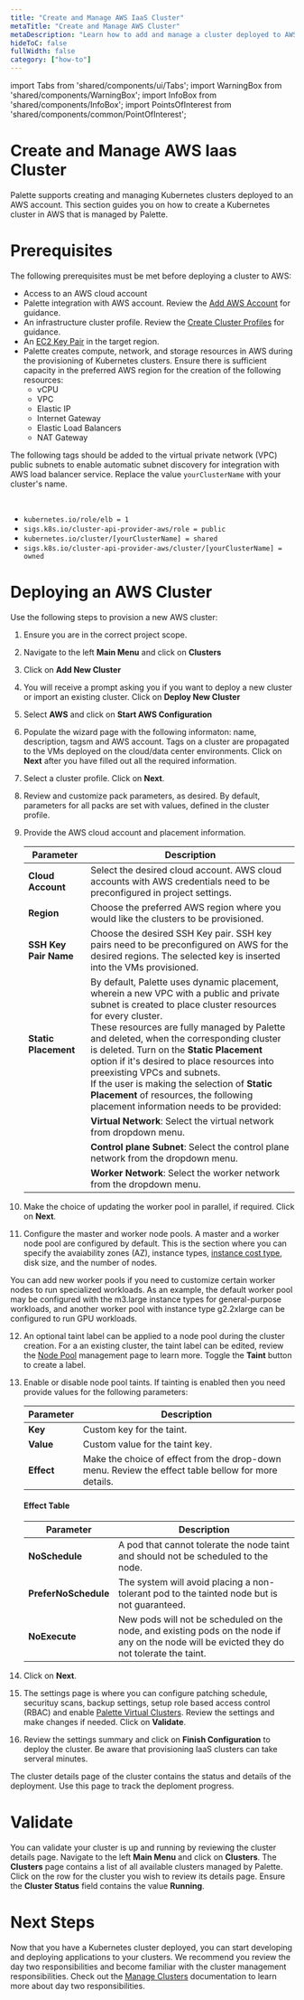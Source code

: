 ```yaml
---
title: "Create and Manage AWS IaaS Cluster"
metaTitle: "Create and Manage AWS Cluster"
metaDescription: "Learn how to add and manage a cluster deployed to AWS."
hideToC: false
fullWidth: false
category: ["how-to"]
---
```


import Tabs from 'shared/components/ui/Tabs';
import WarningBox from 'shared/components/WarningBox';
import InfoBox from 'shared/components/InfoBox';
import PointsOfInterest from 'shared/components/common/PointOfInterest';

# Create and Manage AWS Iaas Cluster

Palette supports creating and managing Kubernetes clusters deployed to an AWS account. This section guides you on how to create a Kubernetes cluster in AWS that is managed by Palette.

# Prerequisites

The following prerequisites must be met before deploying a cluster to AWS:

- Access to an AWS cloud account 
- Palette integration with AWS account. Review the [Add AWS Account](/clusters/public-cloud/aws/create-gov-accounts) for guidance.
- An infrastructure cluster profile. Review the [Create Cluster Profiles](/cluster-profiles/task-define-profile) for guidance.
- An [EC2 Key Pair](https://docs.aws.amazon.com/AWSEC2/latest/UserGuide/ec2-key-pairs.html) in the target region.
- Palette creates compute, network, and storage resources in AWS during the provisioning of Kubernetes clusters. Ensure there is sufficient capacity in the preferred AWS region for the creation of the following resources:
    - vCPU
    - VPC
    - Elastic IP
    - Internet Gateway
    - Elastic Load Balancers
    - NAT Gateway


<InfoBox>


The following tags should be added to the virtual private network (VPC) public subnets to enable automatic subnet discovery for integration with AWS load balancer service. Replace the value `yourClusterName` with your cluster's name.

<br />

- `kubernetes.io/role/elb = 1`
- `sigs.k8s.io/cluster-api-provider-aws/role = public`
- `kubernetes.io/cluster/[yourClusterName] = shared` 
- `sigs.k8s.io/cluster-api-provider-aws/cluster/[yourClusterName] = owned`

</InfoBox>


# Deploying an AWS Cluster

<!-- `video: title: "aws-cluster-creation": ./cluster-creation-videos/aws.mp4` -->

Use the following steps to provision a new AWS cluster:

1. Ensure you are in the correct project scope.


2. Navigate to the left **Main Menu** and click on **Clusters**


3. Click on **Add New Cluster**


4. You will receive a prompt asking you if you want to deploy a new cluster or import an existing cluster. Click on **Deploy New Cluster**


5. Select **AWS** and click on **Start AWS Configuration**


6. Populate the wizard page with the following informaton: name, description, tagsm and AWS account. Tags on a cluster are propagated to the VMs deployed on the cloud/data center environments. Click on **Next** after you have filled out all the required information.


7. Select a cluster profile. Click on **Next**.


8. Review and customize pack parameters, as desired. By default, parameters for all packs are set with values, defined in the cluster profile.


9. Provide the AWS cloud account and placement information.

    |**Parameter**| **Description**|
    |-------------|---------------|
    |**Cloud Account** | Select the desired cloud account. AWS cloud accounts with AWS credentials need to be preconfigured in project settings.|
    |**Region** | Choose the preferred AWS region where you would like the clusters to be provisioned.|
    |**SSH Key Pair Name** | Choose the desired SSH Key pair. SSH key pairs need to be preconfigured on AWS for the desired regions. The selected key is inserted into the VMs provisioned.|
    |**Static Placement** | By default, Palette uses dynamic placement, wherein a new VPC with a public and private subnet is created to place cluster resources for every cluster. <br /> These resources are fully managed by Palette and deleted, when the corresponding cluster is deleted. Turn on the **Static Placement** option if it's desired to place resources into preexisting VPCs and subnets.<br /> If the user is making the selection of **Static Placement** of resources, the following placement information needs to be provided:
    ||**Virtual Network**: Select the virtual network from dropdown menu.
    ||**Control plane Subnet**: Select the control plane network from the dropdown menu.
    ||**Worker Network**: Select the worker network from the dropdown menu. |
    

10. Make the choice of updating the worker pool in parallel, if required. Click on **Next**.


11. Configure the master and worker node pools. A master and a worker node pool are configured by default. This is the section where you can specify the avaiability zones (AZ), instance types, [instance cost type](/clusters/public-cloud/aws/architecture#spotinstances), disk size, and the number of nodes.

<InfoBox>

You can add new worker pools if you need to customize certain worker nodes to run specialized workloads. As an example, the default worker pool may be configured with the m3.large instance types for general-purpose workloads, and another worker pool with instance type g2.2xlarge can be configured to run GPU workloads.

</InfoBox>

 

12. An optional taint label can be applied to a node pool during the cluster creation. For a an existing cluster, the taint label can be edited, review the [Node Pool](/clusters/cluster-management/node-pool) management page to learn more. Toggle the **Taint** button to create a label.


13. Enable or disable node pool taints. If tainting is enabled then you need provide values for the following parameters:
    
    |**Parameter**| **Description**|
    |-------------|---------------|
    |**Key**      |Custom key for the taint.|
    |**Value**    | Custom value for the taint key.|
    | **Effect**  | Make the choice of effect from the drop-down menu. Review the effect table bellow for more details. |
  
    #### Effect Table
    
    |**Parameter**| **Description**|
    |-------------|---------------|
    | **NoSchedule**|  A pod that cannot tolerate the node taint and should not be scheduled to the node. 
    | **PreferNoSchedule**| The system will avoid placing a non-tolerant pod to the tainted node but is not guaranteed.
    | **NoExecute**|  New pods will not be scheduled on the node, and existing pods on the node if any on the node will be evicted they do not tolerate the taint. |

14. Click on **Next**.  
    
15. The settings page is where you can configure patching schedule, securituy scans, backup settings, setup role based access control (RBAC) and enable [Palette Virtual Clusters](/devx/palette-virtual-clusters). Review the settings and make changes if needed. Click on **Validate**.

16. Review the settings summary and click on **Finish Configuration** to deploy the cluster. Be aware that provisioning IaaS clusters can take serveral minutes.

The cluster details page of the cluster contains the status and details of the deployment. Use this page to track the deploment progress.


# Validate

You can validate your cluster is up and running by reviewing the cluster details page. Navigate to the left **Main Menu** and click on **Clusters**. The **Clusters** page contains a list of all available clusters managed by Palette. Click on the row for the cluster you wish to review its details page. Ensure the **Cluster Status** field contains the value **Running**.


# Next Steps

Now that you have a Kubernetes cluster deployed, you can start developing and deploying applications to your clusters. We recommend you review the day two responsibilities and become familiar with the cluster management responsibilities. Check out the [Manage Clusters](/clusters/cluster-management) documentation to learn more about day two responsibilities. 